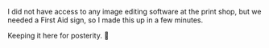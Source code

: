 I did not have access to any image editing software at the print shop, but we needed a First Aid sign, so I made this up in a few minutes. 

Keeping it here for posterity. 🏥

